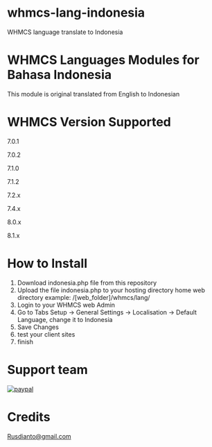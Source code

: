 # whmcs-lang-indonesia
WHMCS language translate to Indonesia

# WHMCS Languages Modules for Bahasa Indonesia
This module is original translated from English to Indonesian

# WHMCS Version Supported

7.0.1

7.0.2

7.1.0

7.1.2

7.2.x

7.4.x

8.0.x

8.1.x

# How to Install

1. Download indonesia.php file from this repository
2. Upload the file indonesia.php to your hosting directory home web directory example:  /[web_folder]/whmcs/lang/
3. Login to your WHMCS web Admin
4. Go to Tabs Setup -> General Settings -> Localisation -> Default Language, change it to Indonesia
5. Save Changes
6. test your client sites
7. finish

# Support team
[![paypal](https://s3.cloudstack.id/s/jFJsfmTBnTiAafa)](https://www.paypal.com/donate/?business=rusdianto@gmail.com&no_recurring=0&item_name=Donate+for+WHMCS+Indonesia+Language+Example&item_number=Suggested+Price:+$3.99+USD&currency_code=USD)

# Credits

Rusdianto@gmail.com
